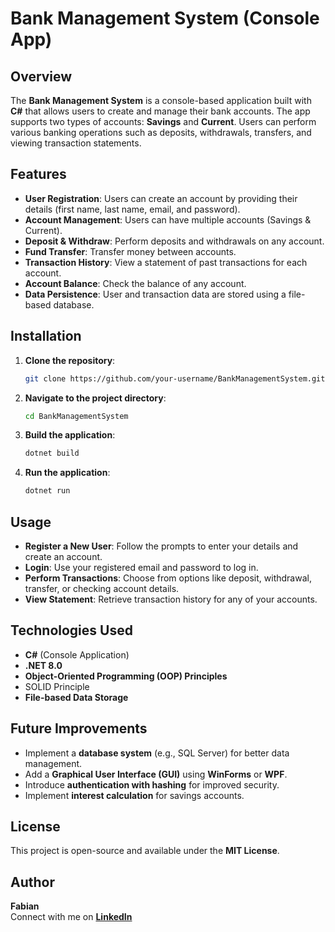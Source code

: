 # Bank Management System (Console App)

## Overview

The **Bank Management System** is a console-based application built with **C#** that allows users to create and manage their bank accounts. The app supports two types of accounts: **Savings** and **Current**. Users can perform various banking operations such as deposits, withdrawals, transfers, and viewing transaction statements.

## Features

- **User Registration**: Users can create an account by providing their details (first name, last name, email, and password).
- **Account Management**: Users can have multiple accounts (Savings & Current).
- **Deposit & Withdraw**: Perform deposits and withdrawals on any account.
- **Fund Transfer**: Transfer money between accounts.
- **Transaction History**: View a statement of past transactions for each account.
- **Account Balance**: Check the balance of any account.
- **Data Persistence**: User and transaction data are stored using a file-based database.

## Installation

1. **Clone the repository**:
   ```sh
   git clone https://github.com/your-username/BankManagementSystem.git
   ```
2. **Navigate to the project directory**:
   ```sh
   cd BankManagementSystem
   ```
3. **Build the application**:
   ```sh
   dotnet build
   ```
4. **Run the application**:
   ```sh
   dotnet run
   ```

## Usage

- **Register a New User**: Follow the prompts to enter your details and create an account.
- **Login**: Use your registered email and password to log in.
- **Perform Transactions**: Choose from options like deposit, withdrawal, transfer, or checking account details.
- **View Statement**: Retrieve transaction history for any of your accounts.

## Technologies Used

- **C#** (Console Application)
- **.NET 8.0**
- **Object-Oriented Programming (OOP) Principles**
- SOLID Principle
- **File-based Data Storage**

## Future Improvements

- Implement a **database system** (e.g., SQL Server) for better data management.
- Add a **Graphical User Interface (GUI)** using **WinForms** or **WPF**.
- Introduce **authentication with hashing** for improved security.
- Implement **interest calculation** for savings accounts.

## License

This project is open-source and available under the **MIT License**.

## Author

**Fabian**\
Connect with me on **[LinkedIn](https://www.linkedin.com/in/fabian-muoghalu-37aa7a1a9/)**

